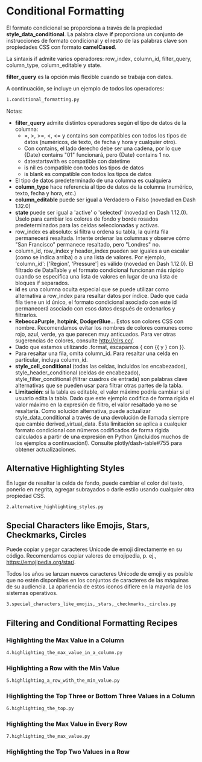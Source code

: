 # Conditional Formatting

El formato condicional se proporciona a través de la propiedad **style_data_conditional**. La palabra clave **if** proporciona un conjunto de instrucciones de formato condicional y el resto de las palabras clave son propiedades CSS con formato **camelCased**.

La sintaxis if admite varios operadores: row_index, column_id, filter_query, column_type, column_editable y state.

**filter_query** es la opción más flexible cuando se trabaja con datos.

A continuación, se incluye un ejemplo de todos los operadores:

```bash
1.conditional_formatting.py
```
Notas:

- **filter_query** admite distintos operadores según el tipo de datos de la columna:
    - =, >, >=, <, <= y contains son compatibles con todos los tipos de datos (numéricos, de texto, de fecha y hora y cualquier otro).
    - Con contains, el lado derecho debe ser una cadena, por lo que {Date} contains "01" funcionará, pero {Date} contains 1 no.
    - datestartswith es compatible con datetime
    - is nil es compatible con todos los tipos de datos
    - is blank es compatible con todos los tipos de datos
- El tipo de datos predeterminado de una columna es cualquiera
- **column_type** hace referencia al tipo de datos de la columna (numérico, texto, fecha y hora, etc.)
- **column_editable** puede ser igual a Verdadero o Falso (novedad en Dash 1.12.0)
- **state** puede ser igual a 'active' o 'selected' (novedad en Dash 1.12.0). Úselo para cambiar los colores de fondo y borde rosados ​​predeterminados para las celdas seleccionadas y activas.
- row_index es absoluto: si filtra u ordena su tabla, la quinta fila permanecerá resaltada. Intente ordenar las columnas y observe cómo "San Francisco" permanece resaltado, pero "Londres" no.
- column_id, row_index y header_index pueden ser iguales a un escalar (como se indica arriba) o a una lista de valores. Por ejemplo, 'column_id': ['Region', 'Pressure'] es válido (novedad en Dash 1.12.0). El filtrado de DataTable y el formato condicional funcionan más rápido cuando se especifica una lista de valores en lugar de una lista de bloques if separados.
- **id** es una columna oculta especial que se puede utilizar como alternativa a row_index para resaltar datos por índice. Dado que cada fila tiene un id único, el formato condicional asociado con este id permanecerá asociado con esos datos después de ordenarlos y filtrarlos.
- **RebeccaPurple**, **hotpink**, **DodgerBlue**... Estos son colores CSS con nombre. Recomendamos evitar los nombres de colores comunes como rojo, azul, verde, ya que parecen muy anticuados. Para ver otras sugerencias de colores, consulte http://clrs.cc/.
- Dado que estamos utilizando .format, escapamos { con \{{ y } con \}}.
- Para resaltar una fila, omita column_id. Para resaltar una celda en particular, incluya column_id.
- **style_cell_conditional** (todas las celdas, incluidos los encabezados), style_header_conditional (celdas de encabezado), style_filter_conditional (filtrar cuadros de entrada) son palabras clave alternativas que se pueden usar para filtrar otras partes de la tabla.
- **Limitación**: si la tabla es editable, el valor máximo podría cambiar si el usuario edita la tabla. Dado que este ejemplo codifica de forma rígida el valor máximo en la expresión de filtro, el valor resaltado ya no se resaltaría. Como solución alternativa, puede actualizar style_data_conditional a través de una devolución de llamada siempre que cambie derived_virtual_data. Esta limitación se aplica a cualquier formato condicional con números codificados de forma rígida calculados a partir de una expresión en Python (¡incluidos muchos de los ejemplos a continuación!). Consulte plotly/dash-table#755 para obtener actualizaciones.

## Alternative Highlighting Styles

En lugar de resaltar la celda de fondo, puede cambiar el color del texto, ponerlo en negrita, agregar subrayados o darle estilo usando cualquier otra propiedad CSS.

```bash
2.alternative_highlighting_styles.py
```

## Special Characters like Emojis, Stars, Checkmarks, Circles

Puede copiar y pegar caracteres Unicode de emoji directamente en su código. Recomendamos copiar valores de emojipedia, p. ej., https://emojipedia.org/star/.

Todos los años se lanzan nuevos caracteres Unicode de emoji y es posible que no estén disponibles en los conjuntos de caracteres de las máquinas de su audiencia. La apariencia de estos íconos difiere en la mayoría de los sistemas operativos.

```bash
3.special_characters_like_emojis,_stars,_checkmarks,_circles.py
```

## Filtering and Conditional Formatting Recipes

### Highlighting the Max Value in a Column

```bash
4.highlighting_the_max_value_in_a_column.py
```

### Highlighting a Row with the Min Value

```bash
5.highlighting_a_row_with_the_min_value.py
```

### Highlighting the Top Three or Bottom Three Values in a Column

```bash
6.highlighting_the_top.py
```

### Highlighting the Max Value in Every Row

```bash
7.highlighting_the_max_value.py
```

### Highlighting the Top Two Values in a Row
